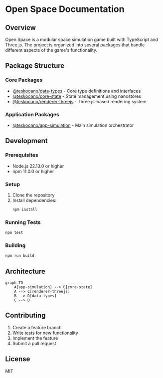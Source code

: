 # Open Space Documentation

## Overview

Open Space is a modular space simulation game built with TypeScript and Three.js. The project is organized into several packages that handle different aspects of the game's functionality.

## Package Structure

### Core Packages

- [@teskooano/data-types](./packages/data-types.md) - Core type definitions and interfaces
- [@teskooano/core-state](./packages/core-state.md) - State management using nanostores
- [@teskooano/renderer-threejs](./packages/renderer-threejs.md) - Three.js-based rendering system

### Application Packages

- [@teskooano/app-simulation](./packages/app-simulation.md) - Main simulation orchestrator

## Development

### Prerequisites

- Node.js 22.13.0 or higher
- npm 11.0.0 or higher

### Setup

1. Clone the repository
2. Install dependencies:
   ```bash
   npm install
   ```

### Running Tests

```bash
npm test
```

### Building

```bash
npm run build
```

## Architecture

```mermaid
graph TD
    A[app-simulation] --> B[core-state]
    A --> C[renderer-threejs]
    B --> D[data-types]
    C --> D
```

## Contributing

1. Create a feature branch
2. Write tests for new functionality
3. Implement the feature
4. Submit a pull request

## License

MIT
